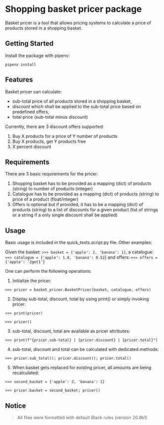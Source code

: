 # Shopping basket pricer package

Basket pricer is a tool that allows pricing systems to calculate a price of products stored in a shopping basket.

## Getting Started
Install the package with pipenv:

`pipenv install`


## Features
Basket pricer can calculate:
* sub-total price of all products stored in a shopping basket,
* discount which shall be applied to the sub-total price based on predefined offers,
* total price (sub-total minus discount)

Currently, there are 3 discount offers supported:
1. Buy X products for a price of Y number of products
2. Buy X products, get Y products free
3. X percent discount

## Requirements
There are 3 basic requirements for the pricer:
1. Shopping basket has to be provided as a mapping (dict) of products (string) to number of products (integer)
2. Catalogue has to be provided as a mapping (dict) of products (string) to price of a product (float/integer)
3. Offers is optional but if provided, it has to be a mapping (dict) of products (string) to a list of discounts for
   a given product (list of strings or a string if a only single discount shall be applied)
   
## Usage
Basic usage is included in the quick_tests.script.py file. Other examples:

Given the basket: `>>> basket = {'apple': 2, 'banana': 1}`,
a catalogue: `>>> catalogue = {'apple': 1.0, 'banana': 0.52`}
and offers: `>>> offers = {'apple': '2get1'}`

One can perform the following operations:

1) Initialize the pricer:

`>>> pricer = basket_pricer.BasketPricer(basket, catalogue, offers)`

2) Display sub-total, discount, total by using print() or simply invoking pricer:

`>>> print(pricer)`

`>>> pricer()`

3) sub-total, discount, total are available as pricer attributes:

`>>> print(f"{pricer.sub-total} | {pricer.discount} | {pricer.total}")`

4) sub-total, discount and total can be calculated with dedicated methods:

`>>> pricer.sub_total(); pricer.discount(); pricer.total()`

5) When basket gets replaced for existing pricer, all amounts are being recalculated:

`>>> second_basket = {'apple': 2, 'banana': 1}`

`>>> pricer.basket = second_basket; pricer()`

## Notice

>All files were formatted with default Black rules (version 20.8b1)
